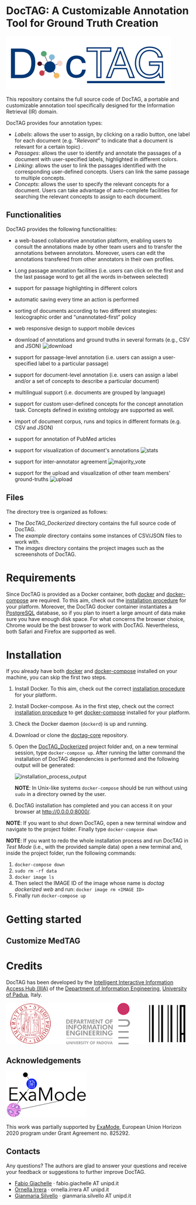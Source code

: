 # DocTAG: A Customizable Annotation Tool for Ground Truth Creation

![docTAG_logo](./images/logo/doctag_logo_bg_white_450x146.png)

This repository contains the full source code of DocTAG, a portable and customizable annotation tool specifically designed for the Information Retrieval (IR) domain.

DocTAG provides four annotation types:

* *Labels*: allows the user to assign, by clicking on a radio button, one  label for each document (e.g. "*Relevant*" to indicate that a document is relevant for a certain topic) . 
* *Passages*: allows the user to identify and annotate the passages of a document with user-specified labels, highlighted in different colors.
* *Linking*: allows the user to link the passages identified with the corresponding user-defined concepts. Users can link the same passage to multiple concepts.
* *Concepts*: allows the user to specify the relevant concepts for a document. Users can take advantage of auto-complete facilities for searching the relevant concepts to assign to each document.

## Functionalities

DocTAG provides the following functionalities:

- a web-based collaborative annotation platform, enabling users to consult the annotations made by other team users and to transfer the annotations between annotators. Moreover, users can edit the annotations transfered from other annotators in their own profiles.
- Long passage annotation facilities (i.e. users can click on the first and the last passage word to get all the words in-between selected)
- support for passage highlighting in different colors
- automatic saving every time an action is performed
- sorting of documents according to two different strategies: lexicographic order
  and “unannotated-first” policy
- web responsive design to support mobile devices
- download of annotations and ground truths in several formats (e.g., CSV and JSON)
  ![download](./img/screenshots/download_modal_800.png)

- support for passage-level annotation (i.e. users can assign a user-specified label to a particular passage)
- support for document-level annotation (i.e. users can assign a label and/or a set of concepts to describe a particular document)
- multilingual support (i.e. documents are grouped by language)
- support for custom user-defined concepts for the concept annotation task. Concepts defined in existing ontology are supported as well.
- import of document corpus, runs and topics in different formats (e.g. CSV and JSON) 
- support for annotation of PubMed articles
- support for visualization of document's annotations
  ![stats](./img/screenshots/annotation_stats_800.png)

- support for inter-annotator agreement
  ![majority_vote](./img/screenshots/majority_vote_900.png)

- support for the upload and visualization of other team members' ground-truths
  ![upload](./img/screenshots/upload_800.png)

## Files

The directory tree is organized as follows:

- The *DocTAG_Dockerized* directory contains the full source code of DocTAG.
- The *example* directory contains some instances of CSV/JSON files to work with.
- The *images* directory contains the project images such as the screeenshots of DocTAG. 

 

# Requirements

Since DocTAG is provided as a Docker container, both [docker](https://docs.docker.com/engine/reference/commandline/docker/) and [docker-compose](https://docs.docker.com/compose/) are required. To this aim, check out the [installation procedure](https://docs.docker.com/get-docker/) for your platform. Moreover, the DocTAG docker container instantiates a [PostgreSQL](https://www.postgresql.org/) database, so if you plan to insert a large amount of data make sure you have enough disk space. For what concerns the browser choice, Chrome would be the best browser to work with DocTAG. Nevertheless, both Safari and Firefox are supported as well.



# Installation
If you already have both [docker](https://docs.docker.com/engine/reference/commandline/docker/) and [docker-compose](https://docs.docker.com/compose/) installed on your machine, you can skip the first two steps.

1. Install Docker. To this aim, check out the correct [installation procedure](https://docs.docker.com/get-docker/) for your platform.

2. Install Docker-compose. As in the first step, check out the correct [installation procedure](https://docs.docker.com/compose/install/) to get [docker-compose](https://docs.docker.com/compose/) installed for your platform.

3. Check the Docker daemon (`dockerd`)  is up and running.

4. Download or clone the [doctag-core](https://github.com/DocTAG/doctag-core) repository.

5. Open the [DocTAG_Dockerized](https://github.com/DocTAG/doctag-core/tree/main/DocTAG_Dockerized) project folder and, on a new terminal session, type ```docker-compose up```. After running the latter command the installation of DocTAG dependencies is performed and the following output will be generated:

   ![installation_process_output](./img/screenshots/installation_process_output.png)

   **NOTE**: In Unix-like systems `docker-compose` should be run  without using `sudo` in a directory owned by the user.

6. DocTAG installation has completed and you can access it on your browser at http://0.0.0.0:8000/.

**NOTE**: If you want to shut down DocTAG, open a new terminal window and navigate to the project folder. Finally type `docker-compose down`

**NOTE**: If you want to redo the whole installation process and run DocTAG in *Test Mode* (i.e., with the provided sample data) open a new terminal and, inside the project folder, run the following commands: 

   1. `docker-compose down`
   2. `sudo rm -rf data`
   3. `docker image ls`
   4. Then select the IMAGE ID of the image whose name is *doctag dockerized web* and run: `docker image rm <IMAGE ID>`
   5. Finally run `docker-compose up`



# Getting started



## Customize MedTAG



# Credits

DocTAG has been developed by the [Intelligent Interactive Information Access Hub (IIIA)](http://iiia.dei.unipd.it/) of the  [Department of Information Engineering](https://www.dei.unipd.it/en/), [University of Padua](https://www.unipd.it/en/), Italy.

![](./images/logo/merge_logo_580x130.png)

## Acknowledgements 

![](./images/logo/ExaModeLogo_white.png)

This work was partially supported by [ExaMode](https://www.examode.eu/), European Union Horizon 2020 program under Grant Agreement no. 825292.

## Contacts

Any questions? The authors are glad to answer your questions and receive your feedback or suggestions to further improve DocTAG. 

- [Fabio Giachelle](http://www.dei.unipd.it/~giachell) · fabio.giachelle AT unipd.it
- [Ornella Irrera](http://www.dei.unipd.it/~irreraorne) · ornella.irrera AT unipd.it
- [Gianmaria Silvello](http://www.dei.unipd.it/~silvello/) · gianmaria.silvello AT unipd.it
